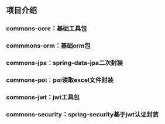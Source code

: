 ## 项目介绍
### commons-core：基础工具包
### commmons-orm：基础orm包
### commons-jpa：spring-data-jpa二次封装
### commons-poi：poi读取excel文件封装
### commons-jwt：jwt工具包
### commons-security：spring-security基于jwt认证封装

